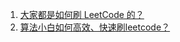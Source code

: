 1. [大家都是如何刷 LeetCode 的？](https://www.zhihu.com/question/280279208/answer/824585814)
2. [算法小白如何高效、快速刷leetcode？](https://www.zhihu.com/question/321738058/answer/1279464192)